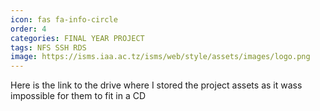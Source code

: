 ```yaml
---
icon: fas fa-info-circle
order: 4
categories: FINAL YEAR PROJECT
tags: NFS SSH RDS
image: https://isms.iaa.ac.tz/isms/web/style/assets/images/logo.png
---
```

Here is the link to the drive where I stored the project assets as it wass impossible for them to fit in a CD


